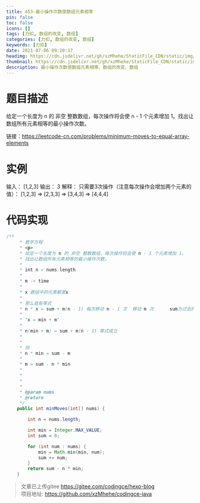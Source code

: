 ```yaml
---
title: 453-最小操作次数使数组元素相等
pin: false
toc: false
icons: []
tags: [力扣, 数组的改变, 数组]
categories: [力扣, 数组的改变, 数组]
keywords: [力扣]
date: 2021-07-06 09:20:17
headimg: https://cdn.jsdelivr.net/gh/xzMhehe/StaticFile_CDN/static/img/20210708100112.png
thumbnail: https://cdn.jsdelivr.net/gh/xzMhehe/StaticFile_CDN/static/img/20210708100112.png
description: 最小操作次数使数组元素相等、数组的改变、数组
---
```

# 题目描述
给定一个长度为 n 的 非空 整数数组，每次操作将会使 n - 1 个元素增加 1。找出让数组所有元素相等的最小操作次数。

链接：https://leetcode-cn.com/problems/minimum-moves-to-equal-array-elements

# 实例
输入：
[1,2,3]
输出：
3
解释：
只需要3次操作（注意每次操作会增加两个元素的值）：
[1,2,3]  =>  [2,3,3]  =>  [3,4,3]  =>  [4,4,4]


# 代码实现
```java
/**
     * 数学方程
     * <p>
     * 给定一个长度为 n 的 非空 整数数组，每次操作将会使 n - 1 个元素增加 1。
     * 找出让数组所有元素相等的最小操作次数。
     *
     * int n = nums.length
     *
     * m -> time
     *
     * x 数组中的元素都是x
     *
     * 那么就有等式
     * n * x = sum + m(n - 1) 每次移动 n - 1 次  移动 m 次      sum为过去的和
     *
     * "x = min + m"
     *
     * n(min + m) = sum + m(n - 1) 等式成立
     *
     *
     * 则
     * n * min = sum - m
     *
     * m = sum - n * min
     *
     *
     *
     *
     * @param nums
     * @return
     */
    public int minMoves(int[] nums) {

        int n = nums.length;

        int min = Integer.MAX_VALUE;
        int sum = 0;

        for (int num : nums) {
            min = Math.min(min, num);
            sum += num;
        }
        return sum - n * min;
    }
```


>文章已上传gitee https://gitee.com/codingce/hexo-blog   
>项目地址: https://github.com/xzMhehe/codingce-java